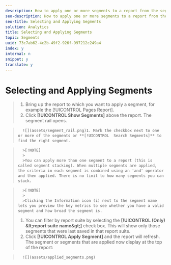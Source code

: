 ```yaml
---
description: How to apply one or more segments to a report from the segment rail.
seo-description: How to apply one or more segments to a report from the segment rail.
seo-title: Selecting and Applying Segments
solution: Analytics
title: Selecting and Applying Segments
topic: Segments
uuid: 73c7ab62-4c2b-49f2-926f-997212c249a4
index: y
internal: n
snippet: y
translate: y
---
```


# Selecting and Applying Segments


>1. Bring up the report to which you want to apply a segment, for example the [!UICONTROL  Pages Report].
>1. Click **[!UICONTROL  Show Segments]** above the report. The segment rail opens.

>       ![](assets/segment_rail.png)1. Mark the checkbox next to one or more of the segments or **[!UICONTROL  Search Segments]** to find the right segment.


>       >[!NOTE]
>       >
>       >You can apply more than one segment to a report (this is called segment stacking). When multiple segments are applied, the criteria in each segment is combined using an 'and' operator and then applied. There is no limit to how many segments you can stack.

>       >[!NOTE]
>       >
>       >Clicking the Information icon (i) next to the segment name lets you preview the key metrics to see whether you have a valid segment and how broad the segment is.
>1. You can filter by report suite by selecting the **[!UICONTROL  (Only) &amp;lt;report suite name&amp;gt;]** check box. This will show only those segments that were last saved in that report suite.
>1. Click **[!UICONTROL  Apply Segment]** and the report will refresh. The segment or segments that are applied now display at the top of the report:

>       ![](assets/applied_segments.png)